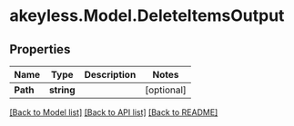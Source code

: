 # akeyless.Model.DeleteItemsOutput
## Properties

Name | Type | Description | Notes
------------ | ------------- | ------------- | -------------
**Path** | **string** |  | [optional] 

[[Back to Model list]](../README.md#documentation-for-models) [[Back to API list]](../README.md#documentation-for-api-endpoints) [[Back to README]](../README.md)

